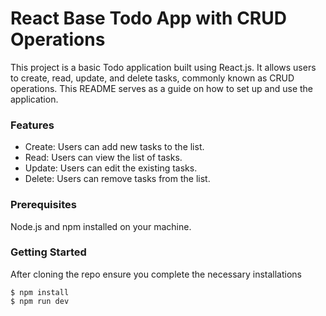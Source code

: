 # React Base Todo App with CRUD Operations

This project is a basic Todo application built using React.js. It allows users to create, read, update, and delete tasks, commonly known as CRUD operations. This README serves as a guide on how to set up and use the application.

### Features
- Create: Users can add new tasks to the list.
- Read: Users can view the list of tasks.
- Update: Users can edit the existing tasks.
- Delete: Users can remove tasks from the list.


### Prerequisites
Node.js and npm installed on your machine.


### Getting Started

After cloning the repo ensure you complete the necessary installations

```
$ npm install
$ npm run dev
```

